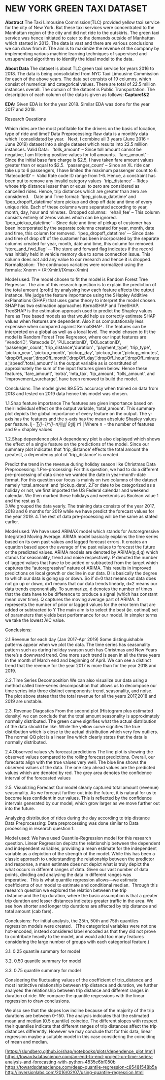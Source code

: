 # NEW YORK GREEN TAXI DATASET

**Abstract**
The Taxi Limousine Commission(TLC) provided yellow taxi service for the city of New York. But these taxi services were concentrated to the Manhattan region of the city and did not ride to the outskirts. The green taxi service was hence initiated to cater to the demands outside of Manhattan which started in 2013. The data is vast and there are various conclusions we can draw from it. The aim is to maximize the revenue of the company by implementing various machine learning techniques of supervised and unsupervised algorithms to identify the ideal model to the data. 

**About Data**
The dataset is about TLC green taxi service for years 2016 to 2018. The data is being consolidated from NYC Taxi Limousine Commission for each of the above years. The data set consists of 19 columns, which consist of numerical and categorical values. There are total of 22.5 million instances overall. The domain of the dataset is Public Transportation. The description of each column of the data is given as follows: 
**Capture1&2**

**EDA:**
Given EDA is for the year 2018. Similar EDA was done for the year 2017 and 2019.







Research Questions

 Which rides are the most profitable for the drivers on the basis of location, type of ride and time?
Data Preprocessing:
 Raw data is a monthly data which I consolidated by year.  
 Next, I combine all 3 years (June 2016 – June 2019) dataset into a single dataset which results into 22.5 million instances. 
 Valid Data:  
 ‘tolls_amount’ – Since toll amount cannot be negative, I am filtering positive values for toll amounts. 
 ‘fare_amount’ – Since the initial base fare charge is $2.5, I have taken fare amount values greater than or equal to $2.5. 
 ‘passenger_count’ – Since an XL ride can take up to 6 passengers, I have limited the maximum passenger count to 6. 
 ‘RatecodeID’ –  Valid Rate code ID range from 1-6. Hence, a constraint has been put to remove any invalid category values 
 ‘trip_distance’ – Rides whose trip distance lesser than or equal to zero are considered as cancelled rides. Hence, trip distances which are greater than zero are considered. 
 
 Date and Time format: ‘lpep_pickup_datetime’ and ‘lpep_dropoff_datetime’ store pickup and drop off date and time of every unique ride. Each of these columns were separated according to year, month, day, hour and minutes. 
 Dropped columns:  
 ‘ehail_fee’ – This column consists entirely of zeros values which can be ignored. 
 ‘lpep_pickup_datetime’ – Since date and time of pickup of customer has been incorporated by the separate columns created for year, month, date and time, this column for removed. 
 ‘lpep_dropoff_datetime’ -- Since date and time of drop off of the customer has been incorporated by the separate columns created for year, month, date and time, this column for removed. 
 ‘store_and_fwd_flag’ -- The store and forward flag indicates if the record was initially held in vehicle memory due to some connection issue. This column does not add any value to our research and hence it is dropped.  
Normalization: 
The continuous variables were normalized using the formula:
Xnorm = (X-Xmin)/(Xmax-Xmin)

Model used: 
The model chosen to fit the model is Random Forest Tree Regressor. The aim of this research question is to explain the prediction of the total amount (profit) by analysing how each feature affects the output instance. We judge the feature importance using the SHapley Additive exPlanations (SHAP) that uses game theory to interpret the model chosen. SHAP has two estimation approaches KernalSHAP and TreeSHAP. TreeSHAP is the estimation approach used to predict the Shapley values here as Tree based models as that would help us correctly estimate SHAP values when features are dependent. Also it os computationally less expensive when compared against KernalSHAP . The features can be interpreted on a global as well as a local level. 
The model chosen to fit the model is Random Forest Tree Regressor, where our input features are 'VendorID', 'RatecodeID', 'PULocationID', 'DOLocationID', 'passenger_count', 'trip_distance',’duration’ , 'payment_type', 'trip_type', 'pickup_year', 'pickup_month', 'pickup_day', 'pickup_hour','pickup_minutes', 'dropOff_year','dropOff_month','dropOff_day','dropOff_hour','dropOff_minutes',’speed’.‘total_amount’ is the output variable as is constituted of approximately the sum of the input features given below. Hence these features, 'fare_amount', 'extra', 'mta_tax', 'tip_amount', 'tolls_amount', and 'improvement_surcharge', have been removed to build the model.

Conclusions:
The model gives 89.55% accuracy when trained on data from 2018 and tested on 2019 data hence this model was chosen. 

1.1.Shap feature importance
The features are given importance based on their individual effect on the output variable, ‘total_amount’. This summary plot depicts the global importance of every feature on the output. The y-axis has the features and the x-axis has the mean absolute Shapley values per feature.
Ij= ∑_(j=1)^(j=n)▒〖| θ〗_(j )^i |
Where n = the number of features and θ = shapley values


1.2.Shap dependence plot
A dependency plot is also displayed which shows the effect of a single feature on the predictions of the model. Since our summary plot indicates that ‘trip_distance’ effects the total amount the greatest, a dependency plot of ‘trip_distance’ is created. 

 Predict the trend in the revenue during holiday season like Christmas
Data Preprocessing:
 1.Pre-processing: For this question, we had to do a different pre-processing of data since we wanted the date in year-month-date format. For this question our focus is mainly on two columns of the dataset namely ‘total_amount’ and ‘pickup_date’. 
2.For date to be categorized as a holiday or not, we first imported the US Federal calendar and weekend calendar. We then marked these holidays and weekends as Boolean value 1 and the rest as 0.  
3.We grouped the data yearly. The training data consists of the year 2017, 2018 and 6 months for 2019 while we have predict the forecast values for the year 2019.
4.The rest of data pre-processing will be the same as stated earlier.

Model used:
We have used ARIMAX model which stands for Autoregressive Integrated Moving Average. ARIMA model basically explains the time series based on its own past values and lagged forecast errors. It creates an equation based upon the average of the past values to forecast the future or the predicted values.  ARIMA models are denoted by ARIMA(p,d,q) which stands for seasonality, trend and noise respectively.
 P denoted the number of lagged values that have to be added or subtracted from the target which captures the “autoregressive” nature of ARIMA. This results in improved predictions on local growth or decline in our data.
 D is basically the degree to which our data is going up or down. So if d=0 that means out data does not go up or down, d=1 means that our data trends linearly, d=2 means our data trends exponentially. To summarize, d denotes the number of times that the data have to be difference to produce a signal (which has constant mean over time).
 Q captures the moving average part of ARIMA. It represents the number of prior or lagged values for the error term that are added or subtracted to Y
 The main aim is to select the best (ie. optimal) set of parameters that yields best performance for our model. In simpler terms we take the lowest AIC value. 

Conclusions: 

2.1.Revenue for each day (Jan 2017-Apr 2019)
Some distinguishable patterns appear when we plot the data.  The time series has seasonality pattern such as during holiday swason such has Christmas and New Years there’s a downward trend. One more such trend is seen in all the three years in the month of March end and beginning of April. We can see a distinct trend that the revenue for the year 2017 is more than for the year 2018 and 2019.


2.2.Time Series Decomposition
We can also visualize our data using a method called time-series decomposition that allows us to decompose our time series into three distinct components: trend, seasonality, and noise. The plot above states that the total revenue for all the years 2017,2018 and 2019 are unstable. 

2.3. Revenue Diagostics
From the second plot (Histogram plus estimated density) we can conclude that the total amount seasonality is approximately normally distributed. The green curve signifies what the actual distribution of the data should be like. While the yellow curve signifies the true distribution which is close to the actual distribution which very few outliers. 
The normal QQ plot is a linear line which clearly states that the data is normally distributed. 


2.4.Observed values v/s forecast predictions
The line plot is showing the observed values compared to the rolling forecast predictions. Overall, our forecasts align with the true values very well. The blue line shows the observed values of the data. The one step ahead values are the predicted values which are denoted by red. The grey area denotes the confidence interval of the forecasted values

2.5. Visualizing Forecast
Our model clearly captured total amount (revenue) seasonality. As we forecast further out into the future, it is natural for us to become less confident in our values. This is reflected by the confidence intervals generated by our model, which grow larger as we move further out into the future. 

 Analyzing distribution of rides during the day according to trip distance
Data Preprocessing: 
Data preprocessing was done similar to Data processing in research question 1.

Model used:
We have used Quantile-Regression model for this research question. 
Linear Regression depicts the relationship between the dependent and independent variables, providing a mean estimate for the independent variable as a depiction of the strength of the model. While this has been a classic approach to understanding the relationship between the predictor and response, a mean estimate does not depict what is truly depict the what occurs in different ranges of data. Given our vast number of data points, dividing and analysing the data in different ranges was imperative.  This is what quantile regression allows—we estimate coefficients of our model to estimate and conditional median. 
Through this research question we explored the relation between the trip distance and the trip duration, where the basic assumption is that a greater trip duration and lesser distances indicates greater traffic in the area. We see how shorter and longer trip durations are affected by trip distance and total amount (cab fare). 

Conclusions:
For initial analysis, the 25th, 50th and 75th quantiles regression models were created.  
(The categorical variables were not one hot-encoded, instead considered label encoded as that they did not prove to contribute heavily to the model, and would add too many features considering the large number of groups with each categorical feature.) 

3.1. 0.25 quantile summary for model


3.2. 0.50 quantile summary for model


3.3. 0.75 quantile summary for model

Considering the fluctuating values of the coefficient of trip_distance and most instinctive relationship between trip distance and duration, we further analysed the relationship between trip distance and different ranges in duration of ride. We compare the quantile regressions with the linear regression to draw conclusions.


We also see that the slopes low incline because of the majority of the trip durations are between 0-150.
The analysis indicates that the estimated mean and median (0.5 quantile) coincide. The different slopes with respect their quantiles indicate that different ranges of trip distances affect the trip distances differently. However we may conclude that for this data, linear regression maybe a suitable model in this case considering the coinciding of mean and median.  









[https://slundberg.github.io/shap/notebooks/plots/dependence_plot.html]
https://towardsdatascience.com/an-end-to-end-project-on-time-series-analysis-and-forecasting-with-python-4835e6bf050b
https://towardsdatascience.com/deep-quantile-regression-c85481548b5a
http://inversionlabs.com/2016/02/07/using-quantile-regression.html

